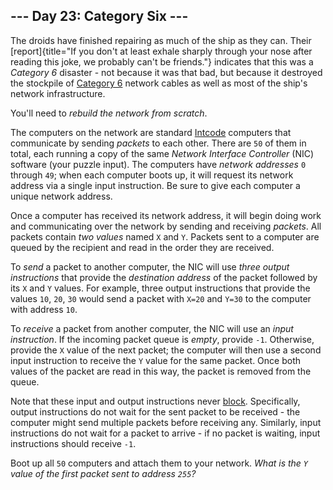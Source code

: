 \-\-- Day 23: Category Six \-\--
--------------------------------

The droids have finished repairing as much of the ship as they can.
Their
[report]{title="If you don't at least exhale sharply through your nose after reading this joke, we probably can't be friends."}
indicates that this was a *Category 6* disaster - not because it was
that bad, but because it destroyed the stockpile of [Category
6](https://en.wikipedia.org/wiki/Category_6_cable) network cables as
well as most of the ship\'s network infrastructure.

You\'ll need to *rebuild the network from scratch*.

The computers on the network are standard [Intcode](9) computers that
communicate by sending *packets* to each other. There are `50` of them
in total, each running a copy of the same *Network Interface Controller*
(NIC) software (your puzzle input). The computers have *network
addresses* `0` through `49`; when each computer boots up, it will
request its network address via a single input instruction. Be sure to
give each computer a unique network address.

Once a computer has received its network address, it will begin doing
work and communicating over the network by sending and receiving
*packets*. All packets contain *two values* named `X` and `Y`. Packets
sent to a computer are queued by the recipient and read in the order
they are received.

To *send* a packet to another computer, the NIC will use *three output
instructions* that provide the *destination address* of the packet
followed by its `X` and `Y` values. For example, three output
instructions that provide the values `10`, `20`, `30` would send a
packet with `X=20` and `Y=30` to the computer with address `10`.

To *receive* a packet from another computer, the NIC will use an *input
instruction*. If the incoming packet queue is *empty*, provide `-1`.
Otherwise, provide the `X` value of the next packet; the computer will
then use a second input instruction to receive the `Y` value for the
same packet. Once both values of the packet are read in this way, the
packet is removed from the queue.

Note that these input and output instructions never
[block](https://en.wikipedia.org/wiki/Blocking_(computing)).
Specifically, output instructions do not wait for the sent packet to be
received - the computer might send multiple packets before receiving
any. Similarly, input instructions do not wait for a packet to arrive -
if no packet is waiting, input instructions should receive `-1`.

Boot up all `50` computers and attach them to your network. *What is the
`Y` value of the first packet sent to address `255`?*
